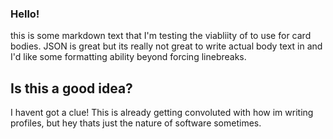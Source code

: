 ### Hello!

this is some markdown text that I'm testing the viabliity of to use for card bodies. JSON is great but its really not great to write actual body text in and I'd like some formatting ability beyond forcing linebreaks.

## Is this a good idea?

I havent got a clue! This is already getting convoluted with how im writing profiles, but hey thats just the nature of software sometimes.